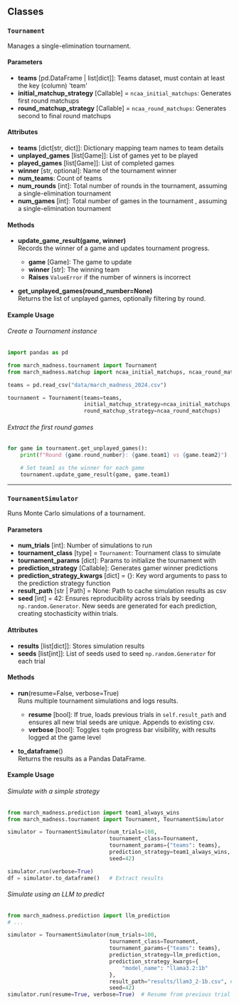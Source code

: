 ## Classes

### `Tournament`  
Manages a single-elimination tournament.

#### Parameters
- **teams** [pd.DataFrame | list[dict]]: Teams dataset, must contain at least the key (column) 'team'
- **initial_matchup_strategy** [Callable] = `ncaa_initial_matchups`: Generates first round matchups
- **round_matchup_strategy** [Callable] = `ncaa_round_matchups`: Generates second to final round matchups

#### Attributes
- **teams** [dict[str, dict]]: Dictionary mapping team names to team details
- **unplayed_games** [list[Game]]: List of games yet to be played  
- **played_games** [list[Game]]: List of completed games  
- **winner** [str, optional]: Name of the tournament winner  
- **num_teams**: Count of teams
- **num_rounds** [int]: Total number of rounds in the tournament, assuming a single-elimination tournament
- **num_games** [int]: Total number of games in the tournament  , assuming a single-elimination tournament

#### Methods

- **update_game_result(game, winner)**  
Records the winner of a game and updates tournament progress.  

    - **game** [Game]: The game to update
    - **winner** [str]: The winning team
    - **Raises** `ValueError` if the number of winners is incorrect  

- **get_unplayed_games(round_number=None)**  
Returns the list of unplayed games, optionally filtering by round.  

#### Example Usage

###### Create a Tournament instance
```python
import pandas as pd

from march_madness.tournament import Tournament
from march_madness.matchup import ncaa_initial_matchups, ncaa_round_matchups

teams = pd.read_csv("data/march_madness_2024.csv")

tournament = Tournament(teams=teams, 
                        initial_matchup_strategy=ncaa_initial_matchups, 
                        round_matchup_strategy=ncaa_round_matchups)
```

###### Extract the first round games
```python
for game in tournament.get_unplayed_games():
    print(f"Round {game.round_number}: {game.team1} vs {game.team2}")

    # Set team1 as the winner for each game
    tournament.update_game_result(game, game.team1)
```

---

### `TournamentSimulator`
Runs Monte Carlo simulations of a tournament.

#### Parameters
- **num_trials** [int]: Number of simulations to run
- **tournament_class** [type] = `Tournament`: Tournament class to simulate
- **tournament_params** [dict]: Params to initialize the tournament with
- **prediction_strategy** [Callable]: Generates gamer winner predictions
- **prediction_strategy_kwargs** [dict] = {}: Key word arguments to pass to the prediction strategy function
- **result_path** [str | Path] = None: Path to cache simulation results as csv
- **seed** [int] = 42: Ensures reproducibility across trials by seeding `np.random.Generator`. New seeds are generated for each prediction, creating stochasticity within trials.

#### Attributes
- **results** [list[dict]]: Stores simulation results
- **seeds** [list[int]]: List of seeds used to seed `np.random.Generator` for each trial

#### Methods
- **run**(resume=False, verbose=True)  
Runs multiple tournament simulations and logs results.

    - **resume** [bool]: If true, loads previous trials in `self.result_path` and ensures all new trial seeds are unique. Appends to existing csv.
    - **verbose** [bool]: Toggles `tqdm` progress bar visibility, with results logged at the game level

- **to_dataframe**()  
Returns the results as a Pandas DataFrame.

#### Example Usage

###### Simulate with a simple strategy
```python
from march_madness.prediction import team1_always_wins
from march_madness.tournament import Tournament, TournamentSimulator

simulator = TournamentSimulator(num_trials=100,
                                tournament_class=Tournament,
                                tournament_params={"teams": teams},
                                prediction_strategy=team1_always_wins,
                                seed=42)

simulator.run(verbose=True)
df = simulator.to_dataframe()   # Extract results
```

###### Simulate using an LLM to predict
```python
from march_madness.prediction import llm_prediction
# ...

simulator = TournamentSimulator(num_trials=100,
                                tournament_class=Tournament,
                                tournament_params={"teams": teams},
                                prediction_strategy=llm_prediction,
                                prediction_strategy_kwargs={
                                    "model_name": "llama3.2:1b"
                                },
                                result_path="results/llam3_2-1b.csv", # Add a cache directory
                                seed=42)
simulator.run(resume=True, verbose=True)  # Resume from previous trial
```